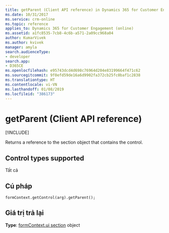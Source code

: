 ```yaml
---
title: getParent (Client API reference) in Dynamics 365 for Customer Engagement| MicrosoftDocs
ms.date: 10/31/2017
ms.service: crm-online
ms.topic: reference
applies_to: Dynamics 365 for Customer Engagement (online)
ms.assetid: a1fc8535-7cb8-4c6b-a571-2a09cc968a04
author: KumarVivek
ms.author: kvivek
manager: amyla
search.audienceType:
- developer
search.app:
- D365CE
ms.openlocfilehash: e95743dcd4d698c76964d204e83199664f471c62
ms.sourcegitcommit: 9f0efd59de16a6d9902fa372cb25fc0baf1c2838
ms.translationtype: HT
ms.contentlocale: vi-VN
ms.lasthandoff: 01/08/2019
ms.locfileid: "386173"
---
```

# <a name="getparent-client-api-reference"></a>getParent (Client API reference)

[!INCLUDE[](../../../../includes/cc_applies_to_update_9_0_0.md)]

Returns a reference to the section object that contains the control. 

## <a name="control-types-supported"></a>Control types supported

Tất cả

## <a name="syntax"></a>Cú pháp

`formContext.getControl(arg).getParent();`

## <a name="return-value"></a>Giá trị trả lại

**Type**: [formContext.ui section](../formContext-ui-sections.md) object


